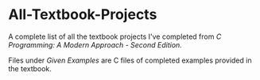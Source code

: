 # All-Textbook-Projects
A complete list of all the textbook projects I've completed from *C Programming: A Modern Approach - Second Edition.*

Files under *Given Examples* are C files of completed examples provided in the textbook.
